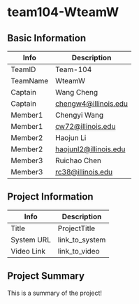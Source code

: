# team104-WteamW

## Basic Information

|   Info      |        Description     |
| ----------- | ---------------------- |
| TeamID      |        Team-104        |
| TeamName    |         WteamW         |
| Captain     |       Wang Cheng       |
| Captain     |  chengw4@illinois.edu  |
| Member1     |     Chengyi Wang       |
| Member1     |   cw72@illinois.edu    |
| Member2     |       Haojun Li        |
| Member2     |  haojunl2@illinois.edu |
| Member3     |     Ruichao Chen       |
| Member3     |    rc38@illinois.edu   |

## Project Information

|   Info      |        Description     |
| ----------- | ---------------------- |
|  Title      |       ProjectTitle     |
| System URL  |      link_to_system    |
| Video Link  |      link_to_video     |

## Project Summary

This is a summary of the project!
